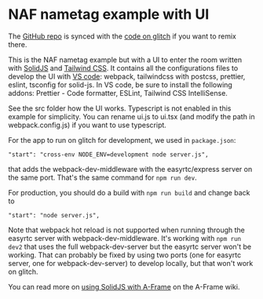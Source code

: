 # NAF nametag example with UI

The [GitHub repo](https://github.com/networked-aframe/naf-nametag-solidjs) is synced with the [code on glitch](https://glitch.com/edit/#!/naf-nametag-solidjs) if you want to remix there.

This is the NAF nametag example but with a UI to enter the room written with [SolidJS](https://www.solidjs.com/) and [Tailwind CSS](https://tailwindcss.com/). It contains all the configurations files to develop the UI with [VS code](https://code.visualstudio.com/): webpack, tailwindcss with postcss, prettier, eslint, tsconfig for solid-js.
In VS code, be sure to install the following addons: Prettier - Code formatter, ESLint, Tailwind CSS IntelliSense.

See the src folder how the UI works. Typescript is not enabled in this example for simplicity.
You can rename ui.js to ui.tsx (and modify the path in webpack.config.js) if you want to use typescript.

For the app to run on glitch for development, we used in `package.json`:

```
"start": "cross-env NODE_ENV=development node server.js",
```

that adds the webpack-dev-middleware with the easyrtc/express server on the same port.
That's the same command for `npm run dev`.

For production, you should do a build with `npm run build`
and change back to

```
"start": "node server.js",
```

Note that webpack hot reload is not supported when running through the easyrtc
server with webpack-dev-middleware. It's working with `npm run dev2` that uses the
full webpack-dev-server but the easyrtc server won't be working.
That can probably be fixed by using two ports (one for easyrtc server,
one for webpack-dev-server) to develop locally, but that won't work on glitch.

You can read more on [using SolidJS with A-Frame](https://aframe.wiki/en/#!pages/solidjs.md) on the A-Frame wiki.
